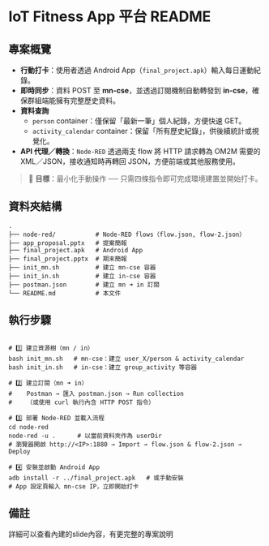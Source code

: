 # IoT Fitness App 平台 README

## 專案概覽
- **行動打卡**：使用者透過 Android App（`final_project.apk`）輸入每日運動紀錄。  
- **即時同步**：資料 POST 至 **mn-cse**，並透過訂閱機制自動轉發到 **in-cse**，確保群組端能擁有完整歷史資料。  
- **資料查詢**  
  - `person` container：僅保留「最新一筆」個人紀錄，方便快速 GET。  
  - `activity_calendar` container：保留「所有歷史紀錄」，供後續統計或視覺化。  
- **API 代理／轉換**：`Node-RED` 透過兩支 flow 將 HTTP 請求轉為 OM2M 需要的 XML／JSON，接收通知時再轉回 JSON，方便前端或其他服務使用。  

> 🔎 **目標**：最小化手動操作 ── 只需四條指令即可完成環境建置並開始打卡。

## 資料夾結構
```
.
├── node-red/           # Node-RED flows（flow.json, flow-2.json）
├── app_proposal.pptx   # 提案簡報
├── final_project.apk   # Android App
├── final_project.pptx  # 期末簡報
├── init_mn.sh          # 建立 mn-cse 容器
├── init_in.sh          # 建立 in-cse 容器
├── postman.json        # 建立 mn ➜ in 訂閱
└── README.md           # 本文件

```
## 執行步驟

```

# 1️⃣ 建立資源樹（mn / in）
bash init_mn.sh   # mn-cse：建立 user_X/person & activity_calendar
bash init_in.sh   # in-cse：建立 group_activity 等容器

# 2️⃣ 建立訂閱（mn ➜ in）
#    Postman → 匯入 postman.json → Run collection
#    （或使用 curl 執行內含 HTTP POST 指令）

# 3️⃣ 部署 Node-RED 並載入流程
cd node-red
node-red -u .      # 以當前資料夾作為 userDir
# 瀏覽器開啟 http://<IP>:1880 → Import → flow.json & flow-2.json → Deploy

# 4️⃣ 安裝並啟動 Android App
adb install -r ../final_project.apk   # 或手動安裝
# App 設定頁輸入 mn-cse IP，立即開始打卡

```

## 備註

詳細可以查看內建的slide內容，有更完整的專案說明